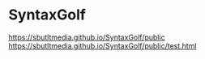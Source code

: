# SyntaxGolf
https://sbutltmedia.github.io/SyntaxGolf/public  
https://sbutltmedia.github.io/SyntaxGolf/public/test.html
